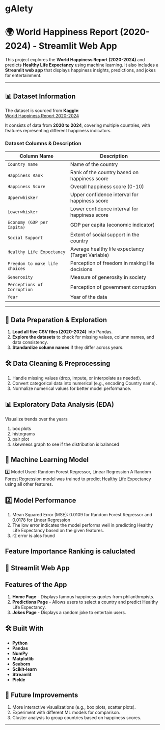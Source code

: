 # gAIety
# 🌍 World Happiness Report (2020-2024) - Streamlit Web App  

This project explores the **World Happiness Report (2020-2024)** and predicts **Healthy Life Expectancy** using machine learning. It also includes a **Streamlit web app** that displays happiness insights, predictions, and jokes for entertainment.

---

## 📊 Dataset Information  
The dataset is sourced from **Kaggle**:  
[World Happiness Report 2020-2024](https://www.kaggle.com/datasets/samithsachidanandan/world-happiness-report-2020-2024?select=2020.csv)  

It consists of data from **2020 to 2024**, covering multiple countries, with features representing different happiness indicators.

### **Dataset Columns & Description**  
| Column Name                     | Description |
|---------------------------------|-------------|
| `Country name`                  | Name of the country |
| `Happiness Rank`                | Rank of the country based on happiness score |
| `Happiness Score`               | Overall happiness score (0-10) |
| `Upperwhisker`                  | Upper confidence interval for happiness score |
| `Lowerwhisker`                  | Lower confidence interval for happiness score |
| `Economy (GDP per Capita)`       | GDP per capita (economic indicator) |
| `Social Support`                 | Extent of social support in the country |
| `Healthy Life Expectancy`        | Average healthy life expectancy (Target Variable) |
| `Freedom to make life choices`   | Perception of freedom in making life decisions |
| `Generosity`                     | Measure of generosity in society |
| `Perceptions of Corruption`      | Perception of government corruption |
| `Year`                           | Year of the data |

---

## 📂 Data Preparation & Exploration  

1. **Load all five CSV files (2020-2024)** into Pandas.
2. **Explore the datasets** to check for missing values, column names, and data consistency.
3. **Standardize column names** if they differ across years.
   
## 🛠 Data Cleaning & Preprocessing

1. Handle missing values (drop, impute, or interpolate as needed).
2. Convert categorical data into numerical (e.g., encoding Country name).
3. Normalize numerical values for better model performance.

## 📊 Exploratory Data Analysis (EDA)

Visualize trends over the years 
1. box plots
2. histograms
3. pair plot
4. skewness graph to see if the distribution is balanced

## 🎯 Machine Learning Model
1️⃣ Model Used: Random Forest Regressor, Linear Regression
A Random Forest Regression model was trained to predict Healthy Life Expectancy using all other features.

## 2️⃣ Model Performance
1. Mean Squared Error (MSE): 0.0109 for Random Forest Regressor and 0.0178 for Linear Regression
2. The low error indicates the model performs well in predicting Healthy Life Expectancy based on the given features.
3. r2 error is alos found

## Feature Importance Ranking is caluclated

## 🎨 Streamlit Web App
## Features of the App
1. **Home Page** - Displays famous happiness quotes from philanthropists.
2. **Predictions Page** - Allows users to select a country and predict Healthy Life Expectancy.
3. **Jokes Page** - Displays a random joke to entertain users.

## 🛠 Built With  

- **Python**  
- **Pandas**  
- **NumPy**  
- **Matplotlib**  
- **Seaborn**  
- **Scikit-learn**  
- **Streamlit**  
- **Pickle**
  
## 📌 Future Improvements
1. More interactive visualizations (e.g., box plots, scatter plots).
2. Experiment with different ML models for comparison.
3. Cluster analysis to group countries based on happiness scores.

----
